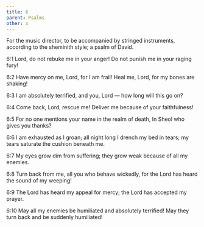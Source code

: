 ```yaml
---
title: 6
parent: Psalms
other: x
---
```



For the music director, to be accompanied by stringed instruments, according to the sheminith style; a psalm of David.

<a name="6:1">6:1</a> Lord, do not rebuke me in your anger!
Do not punish me in your raging fury!

<a name="6:2">6:2</a> Have mercy on me, Lord, for I am frail!
Heal me, Lord, for my bones are shaking!

<a name="6:3">6:3</a> I am absolutely terrified,
and you, Lord — how long will this go on?

<a name="6:4">6:4</a> Come back, Lord, rescue me!
Deliver me because of your faithfulness!

<a name="6:5">6:5</a> For no one mentions your name in the realm of death,
In Sheol who gives you thanks?

<a name="6:6">6:6</a> I am exhausted as I groan;
all night long I drench my bed in tears;
my tears saturate the cushion beneath me.

<a name="6:7">6:7</a> My eyes grow dim from suffering;
they grow weak because of all my enemies.

<a name="6:8">6:8</a> Turn back from me, all you who behave wickedly,
for the Lord has heard the sound of my weeping!

<a name="6:9">6:9</a> The Lord has heard my appeal for mercy;
the Lord has accepted my prayer.

<a name="6:10">6:10</a> May all my enemies be humiliated and absolutely terrified!
May they turn back and be suddenly humiliated!